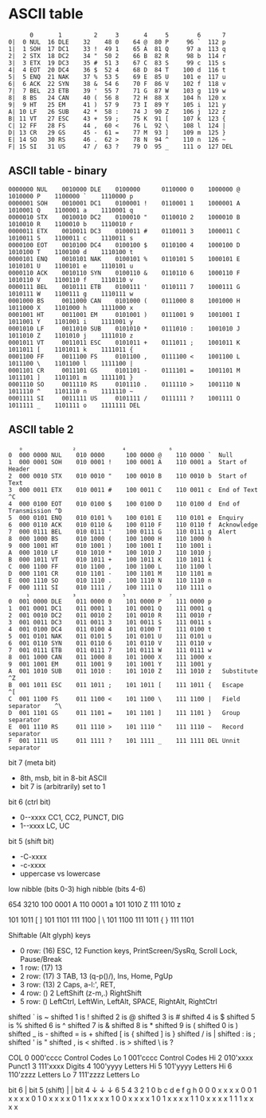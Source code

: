 # ASCII table

```
      0       1         2     3       4     5        6      7
0|  0 NUL  16 DLE    32    48 0    64 @  80 P     96 `  112 p
1|  1 SOH  17 DC1    33 !  49 1    65 A  81 Q     97 a  113 q
2|  2 STX  18 DC2    34 "  50 2    66 B  82 R     98 b  114 r
3|  3 ETX  19 DC3    35 #  51 3    67 C  83 S     99 c  115 s
4|  4 EOT  20 DC4    36 $  52 4    68 D  84 T    100 d  116 t
5|  5 ENQ  21 NAK    37 %  53 5    69 E  85 U    101 e  117 u
6|  6 ACK  22 SYN    38 &  54 6    70 F  86 V    102 f  118 v
7|  7 BEL  23 ETB    39 '  55 7    71 G  87 W    103 g  119 w
8|  8 BS   24 CAN    40 (  56 8    72 H  88 X    104 h  120 x
9|  9 HT   25 EM     41 )  57 9    73 I  89 Y    105 i  121 y
A| 10 LF   26 SUB    42 *  58 :    74 J  90 Z    106 j  122 z
B| 11 VT   27 ESC    43 +  59 ;    75 K  91 [    107 k  123 {
C| 12 FF   28 FS     44 ,  60 <    76 L  92 \    108 l  124 |
D| 13 CR   29 GS     45 -  61 =    77 M  93 ]    109 m  125 }
E| 14 SO   30 RS     46 .  62 >    78 N  94 ^    110 n  126 ~
F| 15 SI   31 US     47 /  63 ?    79 O  95 _    111 o  127 DEL
```


## ASCII table - binary

```
0000000 NUL    0010000 DLE    0100000      0110000 0    1000000 @    1010000 P    1100000 `    1110000 p
0000001 SOH    0010001 DC1    0100001 !    0110001 1    1000001 A    1010001 Q    1100001 a    1110001 q
0000010 STX    0010010 DC2    0100010 "    0110010 2    1000010 B    1010010 R    1100010 b    1110010 r
0000011 ETX    0010011 DC3    0100011 #    0110011 3    1000011 C    1010011 S    1100011 c    1110011 s
0000100 EOT    0010100 DC4    0100100 $    0110100 4    1000100 D    1010100 T    1100100 d    1110100 t
0000101 ENQ    0010101 NAK    0100101 %    0110101 5    1000101 E    1010101 U    1100101 e    1110101 u
0000110 ACK    0010110 SYN    0100110 &    0110110 6    1000110 F    1010110 V    1100110 f    1110110 v
0000111 BEL    0010111 ETB    0100111 '    0110111 7    1000111 G    1010111 W    1100111 g    1110111 w
0001000 BS     0011000 CAN    0101000 (    0111000 8    1001000 H    1011000 X    1101000 h    1111000 x
0001001 HT     0011001 EM     0101001 )    0111001 9    1001001 I    1011001 Y    1101001 i    1111001 y
0001010 LF     0011010 SUB    0101010 *    0111010 :    1001010 J    1011010 Z    1101010 j    1111010 z
0001011 VT     0011011 ESC    0101011 +    0111011 ;    1001011 K    1011011 [    1101011 k    1111011 {
0001100 FF     0011100 FS     0101100 ,    0111100 <    1001100 L    1011100 \    1101100 l    1111100 |
0001101 CR     0011101 GS     0101101 -    0111101 =    1001101 M    1011101 ]    1101101 m    1111101 }
0001110 SO     0011110 RS     0101110 .    0111110 >    1001110 N    1011110 ^    1101110 n    1111110 ~
0001111 SI     0011111 US     0101111 /    0111111 ?    1001111 O    1011111 _    1101111 o    1111111 DEL
```

## ASCII table 2

```
   ₀              ₂             ₄            ₆
0  000 0000 NUL    010 0000      100 0000 @    110 0000 `  Null
1  000 0001 SOH    010 0001 !    100 0001 A    110 0001 a  Start of Header
2  000 0010 STX    010 0010 "    100 0010 B    110 0010 b  Start of Text
3  000 0011 ETX    010 0011 #    100 0011 C    110 0011 c  End of Text         ^C
4  000 0100 EOT    010 0100 $    100 0100 D    110 0100 d  End of Transmission ^D
5  000 0101 ENQ    010 0101 %    100 0101 E    110 0101 e  Enquiry
6  000 0110 ACK    010 0110 &    100 0110 F    110 0110 f  Acknowledge
7  000 0111 BEL    010 0111 '    100 0111 G    110 0111 g  Alert
8  000 1000 BS     010 1000 (    100 1000 H    110 1000 h  
9  000 1001 HT     010 1001 )    100 1001 I    110 1001 i  
A  000 1010 LF     010 1010 *    100 1010 J    110 1010 j  
B  000 1011 VT     010 1011 +    100 1011 K    110 1011 k  
C  000 1100 FF     010 1100 ,    100 1100 L    110 1100 l  
D  000 1101 CR     010 1101 -    100 1101 M    110 1101 m  
E  000 1110 SO     010 1110 .    100 1110 N    110 1110 n  
F  000 1111 SI     010 1111 /    100 1111 O    110 1111 o  
     ₁            ₃             ₅            ₇
0  001 0000 DLE    011 0000 0    101 0000 P    111 0000 p   
1  001 0001 DC1    011 0001 1    101 0001 Q    111 0001 q   
2  001 0010 DC2    011 0010 2    101 0010 R    111 0010 r   
3  001 0011 DC3    011 0011 3    101 0011 S    111 0011 s   
4  001 0100 DC4    011 0100 4    101 0100 T    111 0100 t   
5  001 0101 NAK    011 0101 5    101 0101 U    111 0101 u   
6  001 0110 SYN    011 0110 6    101 0110 V    111 0110 v   
7  001 0111 ETB    011 0111 7    101 0111 W    111 0111 w   
8  001 1000 CAN    011 1000 8    101 1000 X    111 1000 x   
9  001 1001 EM     011 1001 9    101 1001 Y    111 1001 y   
A  001 1010 SUB    011 1010 :    101 1010 Z    111 1010 z   Substitute         ^Z
B  001 1011 ESC    011 1011 ;    101 1011 [    111 1011 {   Escape             ^[
C  001 1100 FS     011 1100 <    101 1100 \    111 1100 |   Field separator    ^\
D  001 1101 GS     011 1101 =    101 1101 ]    111 1101 }   Group separator
E  001 1110 RS     011 1110 >    101 1110 ^    111 1110 ~   Record separator
F  001 1111 US     011 1111 ?    101 1111 _    111 1111 DEL Unnit separator
```

bit 7 (meta bit)
- 8th, msb, bit in 8-bit ASCII
- bit 7 is (arbitrarily) set to 1

bit 6 (ctrl bit)
- 0--xxxx CC1, CC2, PUNCT, DIG
- 1--xxxx LC, UC

bit 5 (shift bit)
- -C-xxxx 
- -c-xxxx 
- uppercase vs lowercase

low nibble (bits 0-3)
high nibble (bits 4-6)

654 3210
100 0001 A
110 0001 a
101 1010 Z
111 1010 z

101 1011 [  ] 101 1101
111 1100 |  \ 101 1100
111 1011 {  } 111 1101

Shiftable (Alt glyph) keys
- 0 row: (16) ESC, 12 Function keys, PrintScreen/SysRq, Scroll Lock, Pause/Break
- 1 row: (17) 13  
- 2 row: (17)  3  TAB, 13 (q-p()/), Ins, Home, PgUp
- 3 row: (13)  2  Caps, a-l:', RET,
- 4 row: ()    2  LeftShift (z-m,.\) RightShift
- 5 row: () LeftCtrl, LeftWin, LeftAlt, SPACE, RightAlt, RightCtrl



shifted ` is ~
shifted 1 is !
shifted 2 is @
shifted 3 is #
shifted 4 is $
shifted 5 is %
shifted 6 is ^
shifted 7 is &
shifted 8 is *
shifted 9 is (
shifted 0 is )
shifted _ is -
shifted = is +
shifted [ is {
shifted ] is }
shifted / is |
shifted : is ;
shifted ' is "
shifted , is <
shifted . is >
shifted \ is ?



COL
0  000'cccc Control Codes Lo
1  001'cccc Control Codes Hi
2  010'xxxx Punct1
3  111'xxxx Digits
4  100'yyyy Letters Hi
5  101'yyyy Letters Hi
6  110'zzzz Letters Lo
7  111'zzzz Letters Lo


bit 6
| bit 5 (shift)
| | bit 4
↓ ↓ ↓
6 5 4 3 2 1 0
b c d e f g h
0 0 0 x x x x
0 0 1 x x x x
0 1 0 x x x x
0 1 1 x x x x
1 0 0 x x x x
1 0 1 x x x x
1 1 0 x x x x
1 1 1 x x x x
